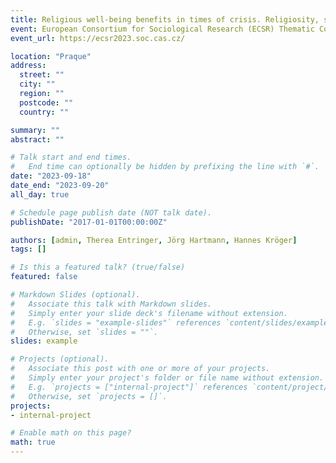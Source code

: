 ```yaml
---
title: Religious well-being benefits in times of crisis. Religiosity, social integration, and changes in subjective well-being during the early stages of the COVID-19 pandemic in Germany
event: European Consortium for Sociological Research (ECSR) Thematic Conference „COVID-19 and social inequality in well-being“
event_url: https://ecsr2023.soc.cas.cz/

location: "Praque"
address:
  street: ""
  city: ""
  region: ""
  postcode: ""
  country: ""

summary: ""
abstract: ""

# Talk start and end times.
#   End time can optionally be hidden by prefixing the line with `#`.
date: "2023-09-18"
date_end: "2023-09-20"
all_day: true

# Schedule page publish date (NOT talk date).
publishDate: "2017-01-01T00:00:00Z"

authors: [admin, Therea Entringer, Jörg Hartmann, Hannes Kröger]
tags: []

# Is this a featured talk? (true/false)
featured: false

# Markdown Slides (optional).
#   Associate this talk with Markdown slides.
#   Simply enter your slide deck's filename without extension.
#   E.g. `slides = "example-slides"` references `content/slides/example-slides.md`.
#   Otherwise, set `slides = ""`.
slides: example

# Projects (optional).
#   Associate this post with one or more of your projects.
#   Simply enter your project's folder or file name without extension.
#   E.g. `projects = ["internal-project"]` references `content/project/deep-learning/index.md`.
#   Otherwise, set `projects = []`.
projects:
- internal-project

# Enable math on this page?
math: true
---
```

